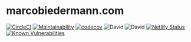 # marcobiedermann.com

[![CircleCI](https://circleci.com/gh/marcobiedermann/marcobiedermann-v2.svg?style=svg)](https://circleci.com/gh/marcobiedermann/marcobiedermann-v2)
[![Maintainability](https://api.codeclimate.com/v1/badges/c35056c6037f4463ade5/maintainability)](https://codeclimate.com/github/marcobiedermann/marcobiedermann-v2/maintainability)
[![codecov](https://codecov.io/gh/marcobiedermann/marcobiedermann-v2/branch/master/graph/badge.svg)](https://codecov.io/gh/marcobiedermann/marcobiedermann-v2)
![David](https://img.shields.io/david/marcobiedermann/marcobiedermann-v2.svg)
![David](https://img.shields.io/david/dev/marcobiedermann/marcobiedermann-v2.svg)
[![Netlify Status](https://api.netlify.com/api/v1/badges/4f7c49d4-d60b-403e-8890-9045200f3bc8/deploy-status)](https://app.netlify.com/sites/marcobiedermann-v2/deploys)
[![Known Vulnerabilities](https://snyk.io/test/github/marcobiedermann/marcobiedermann-v2/badge.svg)](https://snyk.io/test/github/marcobiedermann/marcobiedermann-v2)
